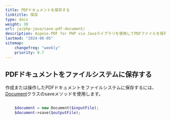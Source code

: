 ```yaml
---
title: PDFドキュメントを保存する 
linktitle: 保存
type: docs
weight: 30
url: ja/php-java/save-pdf-document/
description: Aspose.PDF for PHP via Javaライブラリを使用してPDFファイルを保存する方法を学びます。
lastmod: "2024-06-05"
sitemap:
    changefreq: "weekly"
    priority: 0.7
---
```


## PDFドキュメントをファイルシステムに保存する

作成または操作したPDFドキュメントをファイルシステムに保存するには、[Document](https://reference.aspose.com/pdf/java/com.aspose.pdf/Document)クラスのsaveメソッドを使用します。

```php

    $document = new Document($inputFile);        
    $document->save($outputFile);
```